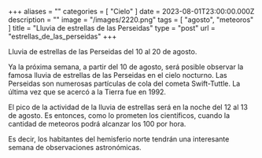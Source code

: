 +++
aliases = ""
categories = [ "Cielo" ]
date = 2023-08-01T23:00:00.000Z
description = ""
image = "/images/2220.png"
tags = [ "agosto", "meteoros" ]
title = "Lluvia de estrellas de las Perseidas"
type = "post"
url = "estrellas_de_las_perseidas"
+++

Lluvia de estrellas de las Perseidas del 10 al 20 de agosto.

Ya la próxima semana, a partir del 10 de agosto, será posible observar la famosa lluvia de estrellas de las Perseidas en el cielo nocturno. Las Perseidas son numerosas partículas de cola del cometa Swift-Tuttle. La última vez que se acercó a la Tierra fue en 1992.

El pico de la actividad de la lluvia de estrellas será en la noche del 12 al 13 de agosto. Es entonces, como lo prometen los científicos, cuando la cantidad de meteoros podrá alcanzar los 100 por hora.

Es decir, los habitantes del hemisferio norte tendrán una interesante semana de observaciones astronómicas.
